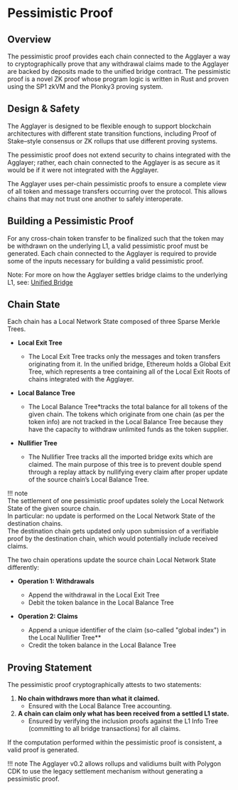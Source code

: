 # Pessimistic Proof

## Overview

The pessimistic proof provides each chain connected to the Agglayer a way to cryptographically prove that any withdrawal claims made to the Agglayer are backed by deposits made to the unified bridge contract. The pessimistic proof is a novel ZK proof whose program logic is written in Rust and proven using the SP1 zkVM and the Plonky3 proving system.


## Design & Safety

The Agglayer is designed to be flexible enough to support blockchain architectures with different state transition functions, including Proof of Stake–style consensus or ZK rollups that use different proving systems.

The pessimistic proof does not extend security to chains integrated with the Agglayer; rather, each chain connected to the Agglayer is as secure as it would be if it were not integrated with the Agglayer.

The Agglayer uses per-chain pessimistic proofs to ensure a complete view of all token and message transfers occurring over the protocol. This allows chains that may not trust one another to safely interoperate.


## Building a Pessimistic Proof

For any cross-chain token transfer to be finalized such that the token may be withdrawn on the underlying L1, a valid pessimistic proof must be generated. Each chain connected to the Agglayer is required to provide some of the inputs necessary for building a valid pessimistic proof.

Note: For more on how the Agglayer settles bridge claims to the underlying L1, see: [Unified Bridge](https://docs.agglayer.dev/agglayer/core-concepts/unified-bridge/)


## Chain State

Each chain has a Local Network State composed of three Sparse Merkle Trees.

* **Local Exit Tree** <br>
    * The Local Exit Tree tracks only the messages and token transfers originating from it. In the unified bridge, Ethereum holds a Global Exit Tree, which represents a tree containing all of the Local Exit Roots of chains integrated with the Agglayer.

* **Local Balance Tree** <br>
    * The Local Balance Tree*tracks the total balance for all tokens of the given chain. The tokens which originate from one chain (as per the token info) are not tracked in the Local Balance Tree because they have the capacity to withdraw unlimited funds as the token supplier.

* **Nullifier Tree** <br>
    * The Nullifier Tree tracks all the imported bridge exits which are claimed. The main purpose of this tree is to prevent double spend through a replay attack by nullifying every claim after proper update of the source chain’s Local Balance Tree.

!!! note  
    The settlement of one pessimistic proof updates solely the Local Network State of the given source chain.  
    In particular: no update is performed on the Local Network State of the destination chains.  
    The destination chain gets updated only upon submission of a verifiable proof by the destination chain, which would potentially include received claims.


The two chain operations update the source chain Local Network State differently:

* **Operation 1: Withdrawals**
    * Append the withdrawal in the Local Exit Tree
    * Debit the token balance in the Local Balance Tree

* **Operation 2: Claims** 
    * Append a unique identifier of the claim (so-called "global index") in the Local Nullifier Tree**
    * Credit the token balance in the Local Balance Tree



## Proving Statement 

The pessimistic proof cryptographically attests to two statements:

1. **No chain withdraws more than what it claimed.**
    * Ensured with the Local Balance Tree accounting.
2. **A chain can claim only what has been received from a settled L1 state.**
    * Ensured by verifying the inclusion proofs against the L1 Info Tree (committing to all bridge transactions) for all claims.

If the computation performed within the pessimistic proof is consistent, a valid proof is generated.

!!! note
    The Agglayer v0.2 allows rollups and validiums built with Polygon CDK to use the legacy settlement mechanism without generating a pessimistic proof.
